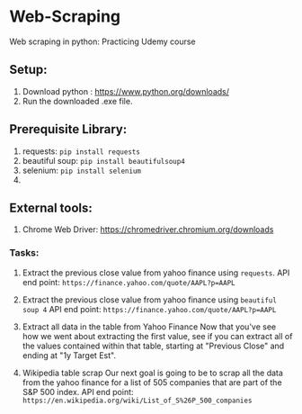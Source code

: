 # Web-Scraping
Web scraping in python: Practicing Udemy course

## Setup:
1. Download python : https://www.python.org/downloads/
2. Run the downloaded .exe file.

## Prerequisite Library:
1. requests: `pip install requests`
2. beautiful soup: `pip install beautifulsoup4`
3. selenium: `pip install selenium`
4. 

## External tools:
1. Chrome Web Driver: https://chromedriver.chromium.org/downloads


### Tasks:
1. Extract the previous close value from yahoo finance using `requests`.
API end point: `https://finance.yahoo.com/quote/AAPL?p=AAPL`

2. Extract the previous close value from yahoo finance using `beautiful soup 4`
API end point: `https://finance.yahoo.com/quote/AAPL?p=AAPL`

3. Extract all data in the table from Yahoo Finance
Now that you've see how we went about extracting the first value, see if you can extract all of the values contained within that table, starting at "Previous Close" and ending at "1y Target Est".

4. Wikipedia table scrap
Our next goal is going to be to scrap all the data from the yahoo finance for a list of 505 companies that are part of the S&P 500 index.
API end point: `https://en.wikipedia.org/wiki/List_of_S%26P_500_companies`
